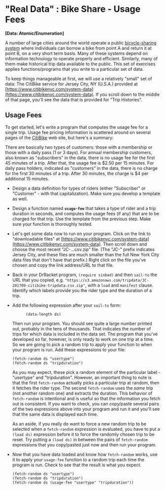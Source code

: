 # "Real Data" : Bike Share - Usage Fees
**[Data: Atomic/Enumeration]**

A number of large cities around the world operate a public [bicycle-sharing system](https://en.wikipedia.org/wiki/Bicycle-sharing_system) where individuals can borrow a bike from point A and return it at point B, on a very short term basis. Many of these systems depend on information technology to operate properly and efficient. Similarly, many of them make historical trip data available to the public. This set of exercises applies functions/programs that you write to a particular set of data.

To keep things manageable at first, we will use a relatively "small" set of data: The CitiBike service for Jersey City, NY (U.S.A.) provided at [https://www.citibikenyc.com/system-data](https://www.citibikenyc.com/system-data). If you scroll down to the middle of that page, you'll see the data that is provided for "Trip Histories".


## Usage Fees

To get started, let's write a program that computes the usage fee for a single trip. Usage fee pricing information is scattered around on several pages of the [CitiBike](https://www.citibikenyc.com/pricing) web site, but here's a summary:

There are basically two types of customers: those with a membership or those with a daily pass (1 or 3 days). For annual membership customers, also known as "subscribers" in the data, there is no usage fee for the first 45 minutes of a trip. After that, the usage fee is $2.50 per 15 minutes. For daily pass holders, indicated as "customers" in the data, there is no charge for the first 30 minutes of a trip. After 30 minutes, the charge is $4 per additional 15 minutes.

* Design a data definition for types of riders (either "Subscriber" or "Customer" - with that capitalization). Make sure you develop a template as well.

* Design a function named **`usage-fee`** that takes a type of rider and a trip duration in seconds, and computes the usage fees (if any) that are to be charged for that trip. Use the template from the previous step. Make sure your function is thoroughly tested.

* Let's get some data now to run on your program. Click on the link to "downloadable files" at [https://www.citibikenyc.com/system-data](https://www.citibikenyc.com/system-data). Then scroll down and choose the most recent "JC-...csv.zip" file. (The "JC-" prefix indicates Jersey City, and these files are much smaller than the full New York City data files that don't have that prefix.) Right click on the file you've chosen and copy the link address/URL to that file. 

* Back in your DrRacket program, `(require sinbad)` and then `sail-to` the URL that you copied, e.g. `"https://s3.amazonaws.com/tripdata/JC-201709-citibike-tripdata.csv.zip"`, with a `load` and `manifest` clause. Identify which labels provide you the rider type and the duration of a trip.

* Add the following expression after your `sail-to` form:

            (data-length ds)

  Then run your program. You should see quite a large number printed out, probably in the tens of thousands. That indicates the number of trips for which data is included in the data set. The program that you've developed so far, however, is only ready to work on one trip at a time. So we are going to pick a random trip to apply your function to when your program is run. Add these expressions to your file:
  
      (fetch-random ds "usertype")
      (fetch-random ds "tripduration")
      
  As you may expect, these pick a random element of the particular label - "usertype" and "tripduration". However, an important thing to note is that the first `fetch-random` actually picks a particular trip at random, then it fetches the rider type. The second `fetch-random` uses the *same* trip (not another random one) and extracts the duration. This behavior of `fetch-random` is intentional and is useful so that the information you fetch out is consistent. If you want to check, you can copy/paste several pairs of the two expressions above into your program and run it and you'll see that the same data is displayed each time.
  
  As an aside, if you really do want to force a new random trip to be selected when a `fetch-random` expression is evaluated, you have to put a `(load ds)` expression before it to force the randomly chosen trip to be reset. Try putting a `(load ds)` in between the pairs of `fetch-random` expressions that you copy/pasted just now and then run your program.
  
* Now that you have data loaded and know how `fetch-random` works, use it to apply your `usage-fee` function to a random trip each time the program is run. Check to see that the result is what you expect.
  
      (fetch-random ds "usertype")
      (fetch-random ds "tripduration")
      (fetch-random ds (usage-fee "usertype" "tripduration"))

